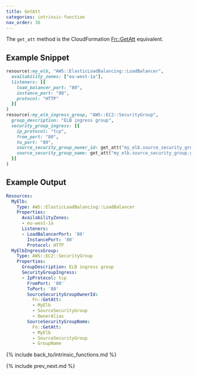 ```yaml
---
title: GetAtt
categories: intrinsic-function
nav_order: 36
---
```


The `get_att` method is the CloudFormation [Fn::GetAtt](https://docs.aws.amazon.com/AWSCloudFormation/latest/UserGuide/intrinsic-function-reference-getatt.html) equivalent.

## Example Snippet

```ruby
resource(:my_elb, "AWS::ElasticLoadBalancing::LoadBalancer",
  availability_zones: ["eu-west-1a"],
  listeners: [{
    load_balancer_port: "80",
    instance_port: "80",
    protocol: "HTTP"
  }]
)
resource(:my_elb_ingress_group, "AWS::EC2::SecurityGroup",
  group_description: "ELB ingress group",
  security_group_ingress: [{
    ip_protocol: "tcp",
    from_port: "80",
    to_port: "80",
    source_security_group_owner_id: get_att("my_elb.source_security_group.owner_alias"),
    source_security_group_name: get_att("my_elb.source_security_group.group_name")
  }]
)
```

## Example Output

```yaml
Resources:
  MyElb:
    Type: AWS::ElasticLoadBalancing::LoadBalancer
    Properties:
      AvailabilityZones:
      - eu-west-1a
      Listeners:
      - LoadBalancerPort: '80'
        InstancePort: '80'
        Protocol: HTTP
  MyElbIngressGroup:
    Type: AWS::EC2::SecurityGroup
    Properties:
      GroupDescription: ELB ingress group
      SecurityGroupIngress:
      - IpProtocol: tcp
        FromPort: '80'
        ToPort: '80'
        SourceSecurityGroupOwnerId:
          Fn::GetAtt:
          - MyElb
          - SourceSecurityGroup
          - OwnerAlias
        SourceSecurityGroupName:
          Fn::GetAtt:
          - MyElb
          - SourceSecurityGroup
          - GroupName
```

{% include back_to/intrinsic_functions.md %}

{% include prev_next.md %}